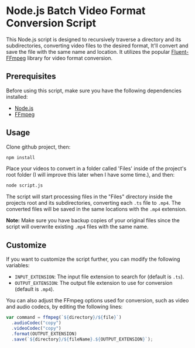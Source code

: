 # Node.js Batch Video Format Conversion Script

This Node.js script is designed to recursively traverse a directory and its subdirectories, converting video files to the desired format, It'll convert and save the file with the same name and location. It utilizes the popular [Fluent-FFmpeg](https://github.com/fluent-ffmpeg/node-fluent-ffmpeg) library for video format conversion.

## Prerequisites

Before using this script, make sure you have the following dependencies installed:

- [Node.js](https://nodejs.org/)
- [FFmpeg](https://www.ffmpeg.org/)

## Usage

Clone github project, then:
```bash
npm install
```

Place your videos to convert in a folder called 'Files' inside of the project's root folder (I will improve this later when I have some time.), and then:
```bash
node script.js
```

The script will start processing files in the "Files" directory inside the projects root and its subdirectories, converting each `.ts` file to `.mp4`. The converted files will be saved in the same locations with the `.mp4` extension.

**Note:** Make sure you have backup copies of your original files since the script will overwrite existing `.mp4` files with the same name.

## Customize

If you want to customize the script further, you can modify the following variables:

- `INPUT_EXTENSION`: The input file extension to search for (default is `.ts`).
- `OUTPUT_EXTENSION`: The output file extension to use for conversion (default is `.mp4`).

You can also adjust the FFmpeg options used for conversion, such as video and audio codecs, by editing the following lines:

```javascript
var command = ffmpeg(`${directory}/${file}`)
  .audioCodec("copy")
  .videoCodec("copy")
  .format(OUTPUT_EXTENSION)
  .save(`${directory}/${fileName}.${OUTPUT_EXTENSION}`);
```
